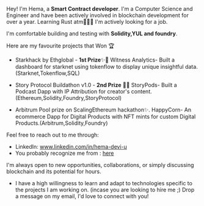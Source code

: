 Hey! I'm Hema, a **Smart Contract developer**. I'm a Computer Science and Engineer and have been actively involved in blockchain development for over a year. Learning Rust atm👩🏽‍💻
I'm actively looking for a job.

I'm comfortable building and testing with **Solidity,YUL and foundry**. 


Here are my favourite projects that Won 🏆 

- Starkhack by Ethglobal - **1st Prize**✨🥇
  Witness Analytics- Built a dashboard for starknet using tokenflow to display unique insightful data.(Starknet,Tokenflow,SQL)
  
- Story Protocol Buildathon v1.0 -  **2nd Prize** 🥇🙌
  StoryPods-  Built a Podcast Dapp with IP Attribution for creator's content.(Ethereum,Solidity,Foundry,StoryProtocol)
  
- Arbitrum Pool prize on ScalingEthereum hackathon✨.
  HappyCorn- An ecommerce Dapp for Digital Products with NFT mints for custom Digital Products.(Arbitrum,Solidity,Foundry)
  



Feel free to reach out to me through:
- LinkedIn: www.linkedin.com/in/hema-devi-u
- You probably recognize me from : [here](https://www.youtube.com/channel/UCb-QvPY46LgMuuyaB3yuoAQ)
  
I'm always open to new opportunities, collaborations, or simply discussing blockchain and its potential for hours.
- I have a high willingness to learn and adapt to technologies specific to the projects I am working on. (incase you are looking to hire me ;) 
Drop a message on my email, I'd love to connect with you!
